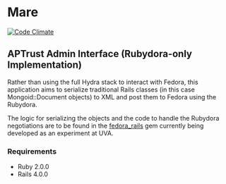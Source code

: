 # Mare
[![Code Climate](https://codeclimate.com/github/APTrust/mare.png)](https://codeclimate.com/github/APTrust/mare)

## APTrust Admin Interface (Rubydora-only Implementation)

Rather than using the full Hydra stack to interact with Fedora, this application aims to serialize traditional Rails classes (in this case Mongoid::Document objects) to XML and post them to Fedora using the Rubydora.

The logic for serializing the objects and the code to handle the Rubydora negotiations are to be found in the [fedora_rails](https://github.com/uvalib-dcs/fedora_rails) gem currently being developed as an experiment at UVA.  

### Requirements
* Ruby 2.0.0
* Rails 4.0.0